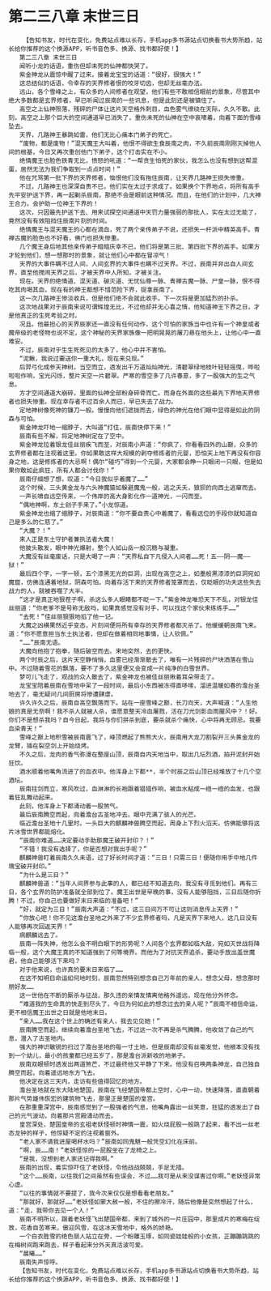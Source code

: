 # 第二三八章 末世三日
        【告知书友，时代在变化，免费站点难以长存，手机app多书源站点切换看书大势所趋，站长给你推荐的这个换源APP，听书音色多、换源、找书都好使！】
       第二三八章 末世三日
       闻听小龙的话语，重伤但却未死的仙神都快哭了。
       紫金神龙从震惊中醒了过来，接着龙宝宝的话道：“很好，很强大！”
       这总结似的话语，令幸存的天界修者恨的咬牙切齿，但却无丝毫办法。
       远山，各个雪峰之上，有众多的人间修者在观望，他们有些不敢相信眼前的景象，尽管其中绝大多数都是玄界修者，早已听闻过辰南的一些讯息，但是此刻还是被镇住了。
       高空之上仙神殒落，残碎的尸体让这片天空格外刺目，血色雾气缭绕在天际，久久不散。此刻，高空之上那个巨大的空间通道早已消失了，重伤未死的仙神在空中哀嚎着，向着下面的雪峰坠去。
       天界，几路神王暴跳如雷，他们无比心痛本门弟子的死亡。
       “废物，都是废物！”混天魔王大叫着，他恨不得欲生食辰南之肉，不久前辰南刚刚灭掉他人间的根基，今日又再次重创他门下弟子，这个打击实在不小。
       绝情魔王也脸色铁青无比，愤怒的吼道：“一帮贪生怕死的家伙，我怎么也没有想到这帮混蛋，居然无法为我们争取到一点点时间！”
       他在咒骂第一批下界的天界修者，恼恨他们没有拖住辰南，让天界几路神王损失惨重。
       不过，几路神王也深深自责不已，他们实在太过于求成了。如果换个下界地点，将所有高手先平安护送下界，再一起剿杀辰南，那绝不会是眼前这种情况。而且，在他们的计划中，几大神王合力。会护助一位神王下界的！
       这次，只因最先护送下去、用来试探空间通道中天罚力量强弱的那批人，实在太过无能了，竟然没有有效阻挡住辰南片刻的时间。
       绝情魔王与混天魔王的心都在滴血，死了两个亲传弟子不说，还损失一杆派中精英高手。青禅古魔的脸色也不好看，佛门也损失惨重。
       几个魔王身后地其他亲传弟子暗暗庆幸不已，他们将是第三批、第四批下界的高手。如果方才轮到他们，想一想那时的景象，就让他们心中都在冒凉气！
       天界的大事件瞒不过人间，人间玄界的大事件也瞒不过天界。不过，辰南并非出自人间玄界，直至他搅闹天界之后，才被天界中人所知，才被关注。
       现在。天界的绝情道、混天道、破灭道、无忧仙尊一脉、青禅古魔一脉、尸皇一脉，恨不得吃其肉喝其血，现在有的神王都想不惜范险下界，捉拿辰南了。
       这一次几路神王惨淡收兵，但是他们绝不会就此收手。下一次将是更加猛烈的扑杀。
       这次地战果对于辰南来说可谓辉煌无比，不过他却并无心喜之情，他知道神王下界之日，才是他真正的生死考验之时。
       况且。他最担心的天界辰家还一直没有任何动作，这个可怕的家族当中也许有一个神皇或者魔帝级的老怪物也说不定，这个神秘的天界家族像一把明晃晃的屠刀悬在他头上，让他心中一直难安。
       不过，辰南对于生生死死见的太多了，他心中并不害怕。
       “泥鳅，我说过要送你一重大礼，现在来兑现。”
       后羿弓化成参天神树。当空而立，透发出千万道灿灿神光，清碧翠绿地枝叶轻轻摇曳，哗啦啦啦作响，宝光闪烁，整片天空一片碧翠。严寒的雪空多了几许春意，多了一股强大的生之气息。
       方才空间通道大崩碎，里面的仙神全部粉身碎骨而亡。而身在外面的这些最先下界地天界修者也损失惨重。现在幸存者不过百余人而已，早已失去了战力。
       定地神树像死神的镰刀一般。慢慢向他们遮拢而去，绿色的神光在他们眼中显得是如此的阴森与可怕。
       紫金神龙吓地一缩脖子，大叫道“打住，辰南快停下来！”
       辰南有些不解，将定地神树定在了空中。
       紫金神龙拉着银龙佳丝丽疾飞而至，对辰南小声道：“你疯了，你看看四外的山巅，众多的玄界修者都在注视着这里。你如果敢这样大规模的剥夺修炼者的元婴，恐怕天上地下再没有你容身之地，这是修炼者的大忌啊！偶尔“碰巧”得到一个元婴，大家都会睁一只眼闭一只眼，但是如果你敢如此疯狂，所有人都会讨伐你！”
       辰南仔细想了想，叹道：“今日我似乎着魔了……”
       这个时候，三头黄金龙与六头神魔猿如躲避魔鬼一般，逃之夭夭，狼狈的向西土逃窜而去。
       一声长啸自远空传来，一个伟岸的高大身影化作一道神光，一闪而至。
       “偶地神啊，东土刽子手来了。”小龙惊道。
       紫金神龙也缩了缩脖子，对辰南道：“你不要自责心中着魔了，看看这位的手段你就知道自己是多么的仁慈了。”
       “大魔？！”
       来人正是东土守护者兼执法者大魔！
       他披头散发，眼中神光爆射，整个人如山岳一般沉稳与凝重。
       大魔没有丝毫废话，只是大喝了一声：“天界私自下凡侵入人间者……死！五——阴——魔——狱！”
       最后四个字，一字一顿，五个漆黑无光的巨洞，出现在高空之上，如墨般黑漆漆的巨洞宛如魔窟，仿佛连通着地狱，阴森可怕，向着存活下来的天界修者笼罩而去，仅眨眼的功夫这些失去战力的人，就被吞噬了大半。
       “这才是真正地狠茬子啊，杀这么多人眼睛都不眨一下。”紫金神龙唯恐天下不乱，对银龙佳丝丽道：“你老爹不是号称无敌吗，如果真感觉没有对手，可以找这个家伙来练练手……”
       “去死！”佳丝丽狠狠地掐了他一记。
       大魔之凶横果然近乎变态，片刻间便将所有幸存的天界修者都灭杀了。他缓缓朝辰南飞来。道：“你不愿意担当东土执法者，但却在做着相同地事情，让人钦佩。”
       “……”辰南无语。
       大魔向他抱了抱拳，随后破空而去。来地突然，去的更快。
       两个时辰之后，这片天空静悄悄，血雾已经渐渐散去了，唯有一片残碎的尸块洒落在雪山中。不过随着雪花的飘落，要不了多久这里便又会变成一片纯净的白雪世界。
       梦可儿飞走了，观战的众人散去了，紫金神龙也被佳丝丽揪着耳朵带走了。
       龙宝宝陪着辰南在雪地中呆了一段时间，最后小东西被冻得直哆嗦，溜进温暖如春的澹台圣地去了，毫无疑问几间厨房将惨遭肆虐。
       许久许久之后，辰南自高空飘落而下。站在一座雪峰之巅，长刀向天，大声喊道：“人生他娘的真是无奈啊！我不杀人就被人杀，谁愿意整天冷血屠戮，活在刀光剑影血雨腥风中？！好。你们不是想杀我吗？自今日起，我将与你们拼杀到底，要杀就杀个痛快，心中将再无顾忌。我要血染青天！”
       雪峰之巅上地积雪被辰南震飞了，峰顶燃起了熊熊大火，辰南用大龙刀割裂开三头黄金龙的龙臂，插在裂空剑上开始烧烤。
       不久之后，龙肉的香气弥漫在整座山顶，辰南自内天地当中，取出几坛烈酒，拍开泥封开始狂饮。
       酒水顺着他嘴角流进了的血衣中。他浑身上下都**，半个时辰之后山顶已经堆放了十几个空酒坛。
       辰南拄剑而立，寒风吹过，血淋淋的长袍跟着猎猎作响，被血水粘成一绺一绺的血发，也跟着狂乱舞动起来。
       此刻，他浑身上下都涌动着一股煞气。
       最后辰南腾空而起，向着澹台古圣地冲去。眼中充满了骇人的光芒。
       临近澹台圣地十几里时。一头巨大的麒麟神兽腾空而起，周身上下烈火滔天。仿佛能够将这片冰雪世界都能熔化。
       “辰南你难道……决定要动手助那魔王破开封印？！”
       “不错！我没有选择了，你是否想对我出手呢？”
       麒麟神兽盯着辰南久久未语，过了好长时间才道：“三日！只需三日！便随你用手中地几件瑰宝破开封印。”
       “为什么是三日？”
       麒麟神兽道：“当年人间界参与此事的人，都已经不知道去向，我没有寻觅到他们。再有三日，各个玄界的防护准备就全部到位了。魔王出世是早晚的事，没有人能够阻挡，三日后随你折腾！不过，你自己也要做好末日来临的准备吧！”
       “好，就定为三日！”辰南大声道：“不过，这三日间万不可让这则消息传上天界！”
       “你放心吧！你不见这澹台圣地之外来了不少玄界修者吗，凡是天界下来地人，这几日没有人能够再次回返天界！”
       病麒麟远去了。
       辰南一阵失神，他怎么会不明白眼下的形势呢？人间各个玄界都如临大敌，宛如灭世战将降临一般，这个大魔王真的不知道强到了何等境界。而他为了对抗天界追杀，要动手放出盖世魔君，他自己能够活下来吗？
       对于他来说，也许真的要末日来临了……
       在这不知明日命运如何地时刻，辰南忽然特别想念自己万年前的亲人，想念父母，想念那时朋好友……
       这一世他在不断的厮杀与征战，那久违的亲情友情离他格外遥远，现在他分外怀念。
       “难道我的生命真的快走到尽头了，今日为何如此的想念过去的亲人呢？”辰南不相信命运，更不相信魔王出世之日就是他地末日。
       “亲人……我在这个世上的确还有亲人，我去见见她！”
       辰南腾空而起，继续向着澹台圣地飞去，不过这一次不再是杀气腾腾，他收敛了自己的气息，潜入了古圣地内。
       强大的神识敏锐的扫过了澹台圣地的每一寸土地，但是辰南却没有丝毫发觉，他根本没有找到一个幼儿，最小的孩童都已经五岁了，那是澹台派新收的地弟子。
       辰南双眼顿时透发出两道煞芒，不过最终他又平静了下来。他没有召唤两条神龙，自己独自腾空而起，向着遥远地东方飞去。
       他决定在这三天内，走访有些值得回忆的地方。
       澹台圣地就在东大陆地楚国，辰南在飞经楚国帝都上空时，心中一动，快速降落，直直朝着那片气势雄伟恢宏的建筑物飞去，那里正是楚国的皇宫。
       在那重重深宫中，辰南感觉到了一股强者的气息，他嘴角露出一丝笑意，狂猛的透发出了自己的元气波动，向着那片宫殿涌动而去。
       皇宫深处，楚国皇帝的玄祖老妖怪顿时神情一震，如火烧屁股一般跳了起来，看不出一丝老态龙钟的样子，他惊疑不定的注视着窗外。
       “老人家不请我进屋喝杯水吗？”辰南如同鬼魅一般凭空幻化在床前。
       “啊，辰……南！”老妖怪惊的一屁股坐在了龙椅之上。
       “是我，没想到老人家还记得我啊。”
       辰南的出现，着实惊吓住了老妖怪，令他战战兢兢，手足无措。
       “这个……辰南，以往我们之间虽然有些误会，不过……我可是从来没谋害过你啊。”老妖怪异常心虚。
       “以往的事情就不要提了，我今次来仅仅是想看看老朋友。”
       “那就好，那就好……”老妖怪如蒙大赦一般，不住的擦冷汗，随后他像是突然想起了什么，道：“走，我带你去见一个人！”
       辰南不明所以，跟着老妖怪飞出楚国帝都，来到了城外的一片庄园中，那里成片的寒梅在绽放，花香自苦寒来，傲迎风雪，在这冰天雪地中，格外的娇艳。
       一个白衣胜雪的绝色丽人站立在旁，一个粉雕玉琢，如同瓷娃娃般的小女孩，正蹦蹦跳跳的在梅树间跑来跑去，样子看起来分外天真活波可爱。
       “晨曦……”
       辰南失声惊呼。
       【告知书友，时代在变化，免费站点难以长存，手机app多书源站点切换看书大势所趋，站长给你推荐的这个换源APP，听书音色多、换源、找书都好使！】